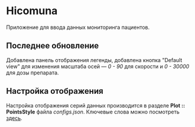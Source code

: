 # Hicomuna

Приложение для ввода данных мониторинга пациентов.

## Последнее обновление

Добавлена панель отображения легенды, добавлена кнопка "Default view" для изменения масштаба осей — *0 - 90* 
для скорости и *0 - 30000* для дозы препарата. 

## Настройка отображения

Настройка отображения серий данных производится в разделе **Plot :: PointsStyle** файла *configs.json*.
Ключевые слова можно посмотреть 
[здесь](https://pyqtgraph.readthedocs.io/en/latest/graphicsItems/plotdataitem.html?highlight=PlotDataItem 
"PlotDataItem description").
